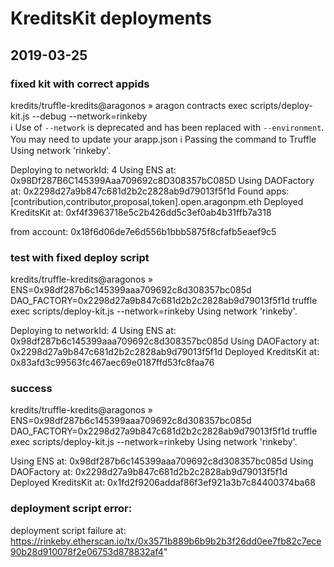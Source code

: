 # KreditsKit deployments

## 2019-03-25

### fixed kit with correct appids

kredits/truffle-kredits@aragonos  » aragon contracts exec scripts/deploy-kit.js --debug --network=rinkeby    
 ℹ Use of `--network` is deprecated and has been replaced with `--environment`. You may need to update your arapp.json
 ℹ Passing the command to Truffle
Using network 'rinkeby'.

Deploying to networkId: 4
Using ENS at: 0x98Df287B6C145399Aaa709692c8D308357bC085D
Using DAOFactory at: 0x2298d27a9b847c681d2b2c2828ab9d79013f5f1d
Found apps: [contribution,contributor,proposal,token].open.aragonpm.eth
Deployed KreditsKit at: 0xf4f3963718e5c2b426dd5c3ef0ab4b31ffb7a318

from account: 0x18f6d06de7e6d556b1bbb5875f8cfafb5eaef9c5

### test with fixed deploy script
kredits/truffle-kredits@aragonos  » ENS=0x98df287b6c145399aaa709692c8d308357bc085d DAO_FACTORY=0x2298d27a9b847c681d2b2c2828ab9d79013f5f1d truffle exec scripts/deploy-kit.js --network=rinkeby
Using network 'rinkeby'.

Deploying to networkId: 4
Using ENS at: 0x98df287b6c145399aaa709692c8d308357bc085d
Using DAOFactory at: 0x2298d27a9b847c681d2b2c2828ab9d79013f5f1d
Deployed KreditsKit at: 0x83afd3c99563fc467aec69e0187ffd53fc8faa76

### success
kredits/truffle-kredits@aragonos  » ENS=0x98df287b6c145399aaa709692c8d308357bc085d DAO_FACTORY=0x2298d27a9b847c681d2b2c2828ab9d79013f5f1d truffle exec scripts/deploy-kit.js --network=rinkeby
Using network 'rinkeby'.

Using ENS at: 0x98df287b6c145399aaa709692c8d308357bc085d
Using DAOFactory at: 0x2298d27a9b847c681d2b2c2828ab9d79013f5f1d
Deployed KreditsKit at: 0x1fd2f9206addaf86f3ef921a3b7c84400374ba68

### deployment script error:
deployment script failure at: https://rinkeby.etherscan.io/tx/0x3571b889b6b9b2b3f26dd0ee7fb82c7ece90b28d910078f2e06753d878832af4"

